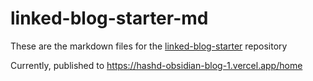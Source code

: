 # linked-blog-starter-md
These are the markdown files for the [linked-blog-starter](https://github.com/matthewwong525/linked-blog-starter) repository

Currently, published to https://hashd-obsidian-blog-1.vercel.app/home 


